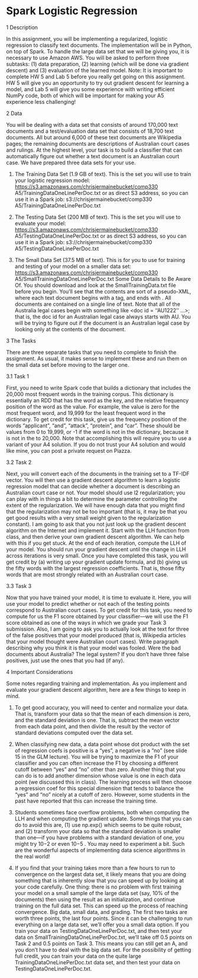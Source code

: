 # Spark Logistic Regression

1 Description

In this assignment, you will be implementing a regularized, logistic regression to classify text documents. The implementation will be in Python, on top of Spark. To handle the large data set that we will be
giving you, it is necessary to use Amazon AWS.
You will be asked to perform three subtasks: (1) data preparation, (2) learning (which will be done via
gradient descent) and (3) evaluation of the learned model.
Note: It is important to complete HW 5 and Lab 5 before you really get going on this assignment. HW
5 will give you an opportunity to try out gradient descent for learning a model, and Lab 5 will give you
some experience with writing efficient NumPy code, both of which will be important for making your A5
experience less challenging!

2 Data

You will be dealing with a data set that consists of around 170,000 text documents and a test/evaluation
data set that consists of 18,700 text documents. All but around 6,000 of these text documents are Wikipedia
pages; the remaining documents are descriptions of Australian court cases and rulings. At the highest level,
your task is to build a classifier that can automatically figure out whether a text document is an Australian
court case.
We have prepared three data sets for your use.

1. The Training Data Set (1.9 GB of text). This is the set you will use to train your logistic regression
model:
https://s3.amazonaws.com/chrisjermainebucket/comp330 A5/TrainingDataOneLinePerDoc.txt
or as direct S3 address, so you can use it in a Spark job:
s3://chrisjermainebucket/comp330 A5/TrainingDataOneLinePerDoc.txt

2. The Testing Data Set (200 MB of text). This is the set you will use to evaluate your model:
https://s3.amazonaws.com/chrisjermainebucket/comp330 A5/TestingDataOneLinePerDoc.txt
or as direct S3 address, so you can use it in a Spark job:
s3://chrisjermainebucket/comp330 A5/TestingDataOneLinePerDoc.txt

3. The Small Data Set (37.5 MB of text). This is for you to use for training and testing of your model on
a smaller data set:
https://s3.amazonaws.com/chrisjermainebucket/comp330 A5/SmallTrainingDataOneLinePerDoc.txt
Some Data Details to Be Aware Of. You should download and look at the SmallTrainingData.txt
file before you begin. You’ll see that the contents are sort of a pseudo-XML, where each text document
begins with a <doc id = ... > tag, and ends with </doc>. All documents are contained on a single
line of text.
Note that all of the Australia legal cases begin with something like <doc id = ‘‘AU1222’’ ...>;
that is, the doc id for an Australian legal case always starts with AU. You will be trying to figure out if the
document is an Australian legal case by looking only at the contents of the document.

3 The Tasks
  
There are three separate tasks that you need to complete to finish the assignment. As usual, it makes
sense to implement these and run them on the small data set before moving to the larger one.
  
3.1 Task 1
  
First, you need to write Spark code that builds a dictionary that includes the 20,000 most frequent words
in the training corpus. This dictionary is essentially an RDD that has the word as the key, and the relative
frequency position of the word as the value. For example, the value is zero for the most frequent word, and
19,999 for the least frequent word in the dictionary.
To get credit for this task, give us the frequency position of the words “applicant”, “and”, “attack”,
“protein”, and “car”. These should be values from 0 to 19,999, or -1 if the word is not in the dictionary,
because it is not in the to 20,000.
Note that accomplishing this will require you to use a variant of your A4 solution. If you do not trust
your A4 solution and would like mine, you can post a private request on Piazza.
  
3.2 Task 2
  
Next, you will convert each of the documents in the training set to a TF-IDF vector. You will then use
a gradient descent algorithm to learn a logistic regression model that can decide whether a document is
describing an Australian court case or not. Your model should use l2 regularization; you can play with in
things a bit to determine the parameter controlling the extent of the regularization. We will have enough
data that you might find that the regularization may not be too important (that is, it may be that you get good
results with a very small weight given to the regularization constant).
I am going to ask that you not just look up the gradient descent algorithm on the Internet and implement
it. Start with the LLH function from class, and then derive your own gradient descent algorithm. We can
help with this if you get stuck.
At the end of each iteration, compute the LLH of your model. You should run your gradient descent
until the change in LLH across iterations is very small.
Once you have completed this task, you will get credit by (a) writing up your gradient update formula,
and (b) giving us the fifty words with the largest regression coefficients. That is, those fifty words that are
most strongly related with an Australian court case.
  
3.3 Task 3
  
Now that you have trained your model, it is time to evaluate it. Here, you will use your model to predict
whether or not each of the testing points correspond to Australian court cases. To get credit for this task,
you need to compute for us the F1 score obtained by your classifier—we will use the F1 score obtained as
one of the ways in which we grade your Task 3 submission.
Also, I am going to ask you to actually look at the text for three of the false positives that your model
produced (that is, Wikipedia articles that your model thought were Australian court cases). Write paragraph
describing why you think it is that your model was fooled. Were the bad documents about Australia? The
legal system?
If you don’t have three false positives, just use the ones that you had (if any).
  
4 Important Considerations
  
Some notes regarding training and implementation. As you implement and evaluate your gradient descent algorithm, here are a few things to keep in mind.

1. To get good accuracy, you will need to center and normalize your data. That is, transform your data so
that the mean of each dimension is zero, and the standard deviation is one. That is, subtract the mean
vector from each data point, and then divide the result by the vector of standard deviations computed
over the data set.
  
2. When classifying new data, a data point whose dot product with the set of regression coefs is positive
is a “yes”, a negative is a “no” (see slide 15 in the GLM lecture). You will be trying to maximize the
F1 of your classifier and you can often increase the F1 by choosing a different cutoff between “yes”
and “no” other than zero. Another thing that you can do is to add another dimension whose value is
one in each data point (we discussed this in class). The learning process will then choose a regression
coef for this special dimension that tends to balance the “yes” and “no” nicely at a cutoff of zero.
However, some students in the past have reported that this can increase the training time.
  
3. Students sometimes face overflow problems, both when computing the LLH and when computing the
gradient update. Some things that you can do to avoid this are, (1) use np.exp() which seems to
be quite robust, and (2) transform your data so that the standard deviation is smaller than one—if you
have problems with a standard deviation of one, you might try 10−2 or even 10−5
. You may need to
experiment a bit. Such are the wonderful aspects of implementing data science algorithms in the real
world!
  
4. If you find that your training takes more than a few hours to run to convergence on the largest data set,
it likely means that you are doing something that is inherently slow that you can speed up by looking
at your code carefully. One thing: there is no problem with first training your model on a small sample
of the large data set (say, 10% of the documents) then using the result as an initialization, and continue
training on the full data set. This can speed up the process of reaching convergence.
Big data, small data, and grading. The first two tasks are worth three points, the last four points. Since it
can be challenging to run everything on a large data set, we’ll offer you a small data option. If you train your
data on TestingDataOneLinePerDoc.txt, and then test your data on SmallTrainingDataOneLinePerDoc.txt,
we’ll take off 0.5 points on Task 2 and 0.5 points on Task 3. This means you can still get an A, and
you don’t have to deal with the big data set. For the possibility of getting full credit, you can train
your data on the quite large TrainingDataOneLinePerDoc.txt data set, and then test your data
on TestingDataOneLinePerDoc.txt.
  
